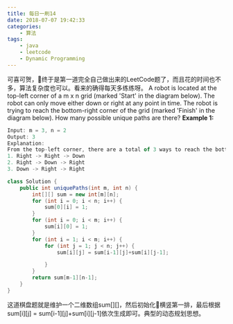 ```yaml
---
title: 每日一刷14
date: 2018-07-07 19:42:33
categories: 
    - 算法
tags:
    - java
    - leetcode
    - Dynamic Programming
---
```

可喜可贺，终于是第一道完全自己做出来的LeetCode题了，而且花的时间也不多，算法复杂度也可以。看来的确得每天多练练呀。
A robot is located at the top-left corner of a m x n grid (marked 'Start' in the diagram below).
The robot can only move either down or right at any point in time. The robot is trying to reach the bottom-right corner of the grid (marked 'Finish' in the diagram below).
How many possible unique paths are there?
**Example 1:**
```js
Input: m = 3, n = 2
Output: 3
Explanation:
From the top-left corner, there are a total of 3 ways to reach the bottom-right corner:
1. Right -> Right -> Down
2. Right -> Down -> Right
3. Down -> Right -> Right
```
```java
class Solution {
    public int uniquePaths(int m, int n) {
        int[][] sum = new int[m][n];
        for (int i = 0; i < n; i++) {
            sum[0][i] = 1;
        }
        for (int i = 0; i < m; i++) {
            sum[i][0] = 1;
        }
        for (int i = 1; i < m; i++) {
            for (int j = 1; j < n; j++) {
                sum[i][j] = sum[i-1][j]+sum[i][j-1];

            }
        }
        return sum[m-1][n-1];
    }
}
```
这道棋盘题就是维护一个二维数组sum[][]，然后初始化横竖第一排，最后根据sum[i][j] = sum[i-1][j]+sum[i][j-1]依次生成即可。典型的动态规划思想。
